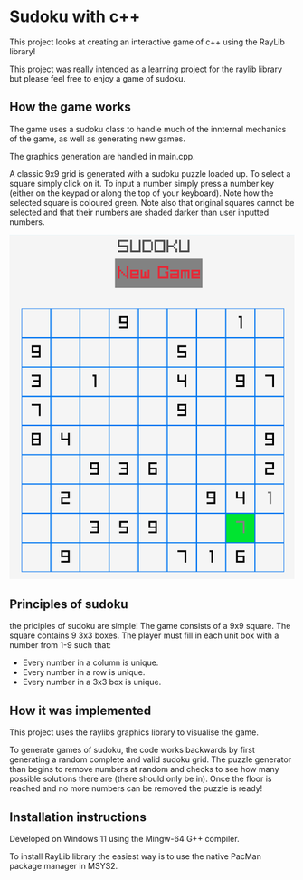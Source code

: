 # Sudoku with c++

This project looks at creating an interactive game of c++ using the RayLib library!

This project was really intended as a learning project for the raylib library but please feel free to enjoy a game of sudoku.

## How the game works

The game uses a sudoku class to handle much of the innternal mechanics of the game, as well as generating new games.


The graphics generation are handled in main.cpp. 

A classic 9x9 grid is generated with a sudoku puzzle loaded up. To select a square simply click on it. To input a number simply press a number key (either on the keypad or along the top of your keyboard). Note how the selected square is coloured green. Note also that original squares cannot be selected and that their numbers are shaded darker than user inputted numbers.

![Sudoku Game board](https://github.com/jscanlo1/sudoku/blob/master/images/sudoku.png)  

## Principles of sudoku

the priciples of sudoku are simple! The game consists of a 9x9 square. The square contains 9 3x3 boxes. The player must fill in each unit box with a number from 1-9 such that:

 - Every number in a column is unique.
 - Every number in a row is unique.
 - Every number in a 3x3 box is unique.

## How it was implemented

This project uses the raylibs graphics library to visualise the game.

To generate games of sudoku, the code works backwards by first generating a random complete and valid sudoku grid. The puzzle generator than begins to remove numbers at random and checks to see how many possible solutions there are (there should only be in). Once the floor is reached and no more numbers can be removed the puzzle is ready!

## Installation instructions

Developed on Windows 11 using the Mingw-64 G++ compiler.

To install RayLib library the easiest way is to use the native PacMan package manager in MSYS2.